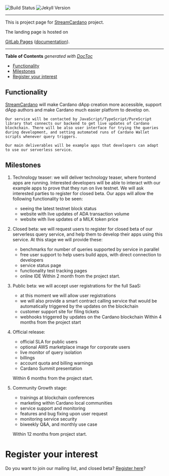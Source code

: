 ![Build Status](https://gitlab.com/pages/jekyll/badges/master/build.svg)
![Jekyll Version](https://img.shields.io/gem/v/jekyll.svg)

---

This is project page for [StreamCardano](https://cardano.ideascale.com/c/idea/396549) project.

The landing page is hosted on 

[GitLab Pages](https://pages.gitlab.io) ([documentation](https://docs.gitlab.com/ce/user/project/pages/)).

---

<!-- START doctoc generated TOC please keep comment here to allow auto update -->
<!-- DON'T EDIT THIS SECTION, INSTEAD RE-RUN doctoc TO UPDATE -->
**Table of Contents**  *generated with [DocToc](https://github.com/thlorenz/doctoc)*

  - [Functionality](#functionality)
  - [Milestones](#milestones)
- [Register your interest](#register-your-interest)

<!-- END doctoc generated TOC please keep comment here to allow auto update -->

## Functionality

[StreamCardano](https://cardano.ideascale.com/c/idea/396549) will make Cardano dApp creation more accessible, support dApp authors and make Cardano much easier platform to develop on.


    Our service will be contacted by JavaScript/TypeScript/PureScript library that connects our backend to get live updates of Cardano blockchain. There will be also user interface for trying the queries during development, and setting automated runs of Cardano Wallet scripts whenever query triggers.

    Our main deliverables will be example apps that developers can adapt to use our serverless service.

## Milestones

1. Technology teaser: we will deliver technology teaser, where frontend apps are running. Interested developers will be able to interact with our example apps to prove that they run on live testnet. We will  ask interested parties to register for closed beta. Our apps will allow the following functionality to be seen:
   * seeing the latest testnet block status
   * website with live updates of ADA transaction volume
   * website with live updates of a MILK token price

2. Closed beta: we will request users to register for closed beta of our serverless query service, and help them to develop their apps using this service. At this stage we will provide these:
    * benchmarks for number of queries supported by service in parallel
    * free user support to help users build apps, with direct connection to developers
    * service status page
    * functionality test tracking pages
    * online IDE
Within 2 month from the project start.

3. Public beta: we will accept user registrations for the full SaaS:
   * at this moment we will allow user registrations
   * we will also provide a smart contract calling service that would be automatically triggered by the updates on the blockchain
   * customer support site for filing tickets
   * webhooks triggered by updates on the Cardano blockchain
Within 4 months from the project start

4. Official release:
    * official SLA for public users
    * optional AWS marketplace image for corporate users
    * live monitor of query isolation
    * billings
    * account quota and billing warnings
    * Cardano Summit presentation

   Within 6 months from the project start.

5. Community Growth stage:
   * trainings at blockchain conferences
   * marketing within Cardano local communities
   * service support and monitoring
   * features and bug fixing upon user request
   * monitoring service security
   * biweekly Q&A, and monthly use case
   
   Within 12 months from project start.


# Register your interest

Do you want to join our mailing list, and closed beta?
[Register here]()?
